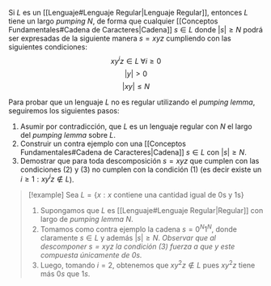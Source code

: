 Si $L$ es un [[Lenguaje#Lenguaje Regular|Lenguaje Regular]], entonces $L$ tiene un largo *pumping* $N$, de forma que cualquier [[Conceptos Fundamentales#Cadena de Caracteres|Cadena]] $s \in L$ donde $|s| \geq N$ podrá ser expresadas de la siguiente manera $s=xyz$ cumpliendo con las siguientes condiciones:
$$\tag{1} x y^i z \in L \; \forall i \geq 0$$
$$\tag{2} |y| \gt 0$$
$$\tag{3} |xy| \leq N$$

Para probar que un lenguaje $L$ no es regular utilizando el *pumping lemma*, seguiremos los siguientes pasos:
1. Asumir por contradicción, que $L$ es un lenguaje regular con $N$ el largo del *pumping lemma* sobre $L$.
2. Construir un contra ejemplo con una [[Conceptos Fundamentales#Cadena de Caracteres|Cadena]] $s \in L$ con $|s| \geq N$.
3. Demostrar que para toda descomposición $s=xyz$ que cumplen con las condiciones $(2)$ y $(3)$ no cumplen con la condición $(1)$ (es decir existe un $i \geq 1: xy^iz \notin L$).

> [!example] 
> Sea $L=\{x: x \text{ contiene una cantidad igual de 0s y 1s}\}$
> 
> 1. Supongamos que $L$ es [[Lenguaje#Lenguaje Regular|Regular]] con largo de *pumping lemma* $N$.
> 2. Tomamos como contra ejemplo la cadena $s=0^N 1^N$, donde claramente $s \in L$ y además $|s| \geq N$. 
>    *Observar que al descomponer $s=xyz$ la condición $(3)$ fuerza a que $y$ este compuesta únicamente de $0s$.*
> 3. Luego, tomando $i=2$, obtenemos que $xy^2z \notin L$ pues $xy^2z$ tiene más $0s$ que $1s$.




